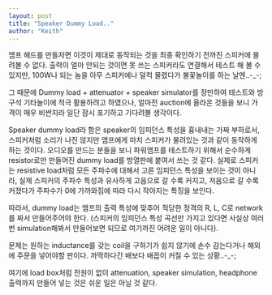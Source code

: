 ```yaml
---
layout: post
title: "Speaker Dummy Load.."
author: "Keith"
---
```



앰프 헤드를 만들자면 이것이 제대로 동작되는 것을 최종 확인하기 전까진 스피커에 물려볼 수 없다. 출력이 얼마 안되는 것이면 못 쓰는 스피커라도 연결해서 테스트 해 볼 수 있지만, 100W나 되는 놈을 아무 스피커에나 덜컥 물렸다가 불꽃놀이를 하는 날엔..-_-;

그 때문에 Dummy load + attenuator + speaker simulator를 장만하여 테스트와 방구석 기타놀이에 적극 활용하려고 하였으나, 얼마전 auction에 올라온 것들을 보니 가격이 매우 비싼지라 일단 잠시 포기하고 기다려볼 생각이다.

Speaker dummy load라 함은 speaker의 임피던스 특성을 흉내내는 가짜 부하로서, 스피커처럼 소리가 나진 않지만 앰프에게 마치 스피커가 물려있는 것과 같이 동작하게 하는 것이다. 오디오를 만드는 분들을 보니 파워앰프를 테스트하기 위해서 순수하게 resistor로만 만들어진 dummy load를 방열판에 붙여서 쓰는 것 같다. 실제로 스피커는 resistive load처럼 모든 주파수에 대해서 고른 임피던스 특성을 보이는 것이 아니라, 실제 스피커의 주파수 특성과 유사하게 고음으로 갈 수록 커지고, 저음으로 갈 수록 커졌다가 주파수가 0에 가까와짐에 따라 다시 작아지는 특징을 보인다.

따라서, dummy load는 앰프의 출력 특성에 맞추어 적당한 정격의 R, L, C로 network를 짜서 만들어주어야 한다. (스피커의 임피던스 특성 곡선만 가지고 있다면 사실상 여러번 simulation해봐서 만들어보면 되므로 여기까진 어려운 일이 아니다).

문제는 원하는 inductance를 갖는 coil을 구하기가 쉽지 않기에 손수 감는다거나 해외에 주문을 넣어야할 판이다. 까딱하다간 배보다 배꼽이 커질 수 있는 상황..-_-;

여기에 load box처럼 전원이 없이 attenuation, speaker simulation, headphone 출력까지 만들어 넣는 것은 쉬운 일은 아닐 것 같다.


